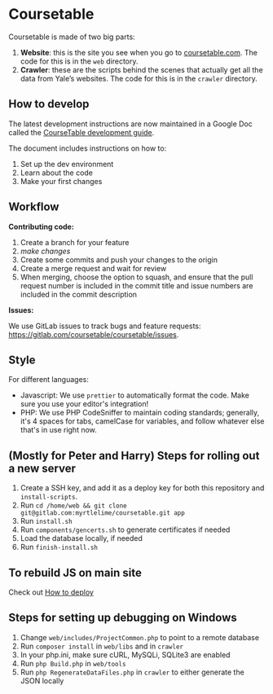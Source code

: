 # Coursetable

Coursetable is made of two big parts:

1.  **Website**: this is the site you see when you go to [coursetable.com](https://coursetable.com). The code for this is in the `web` directory.
2.  **Crawler**: these are the scripts behind the scenes that actually get all the data from Yale’s websites. The code for this is in the `crawler` directory.

## How to develop

The latest development instructions are now maintained in a Google Doc called the [CourseTable development guide](https://docs.google.com/document/d/1M0Gp8Qtaik8roGYYknDDEzAAOwP3YBj0mX1pvCy-uOI/edit?usp=sharing).

The document includes instructions on how to:

1.  Set up the dev environment
2.  Learn about the code
3.  Make your first changes

## Workflow

**Contributing code:**

1. Create a branch for your feature
2. *make changes*
3. Create some commits and push your changes to the origin
4. Create a merge request and wait for review
5. When merging, choose the option to squash, and ensure that the pull request number is included in the commit title and issue numbers are included in the commit description

**Issues:**

We use GitLab issues to track bugs and feature requests: https://gitlab.com/coursetable/coursetable/issues.

## Style

For different languages:

- Javascript: We use `prettier` to automatically format the code. Make sure you use your editor's integration!
- PHP: We use PHP CodeSniffer to maintain coding standards; generally, it's 4 spaces for tabs, camelCase for variables, and follow whatever else that's in use right now.

## (Mostly for Peter and Harry) Steps for rolling out a new server

1.  Create a SSH key, and add it as a deploy key for both this repository and
    `install-scripts`.
2.  Run `cd /home/web && git clone git@gitlab.com:myrtlelime/coursetable.git app`
3.  Run `install.sh`
4.  Run `components/gencerts.sh` to generate certificates if needed
5.  Load the database locally, if needed
6.  Run `finish-install.sh`

## To rebuild JS on main site

Check out [How to deploy](docs/how-to-deploy.md)

## Steps for setting up debugging on Windows

1.  Change `web/includes/ProjectCommon.php` to point to a remote database
2.  Run `composer install` in `web/libs` and in `crawler`
3.  In your php.ini, make sure cURL, MySQLi, SQLite3 are enabled
4.  Run `php Build.php` in `web/tools`
5.  Run `php RegenerateDataFiles.php` in `crawler` to either generate the JSON locally
